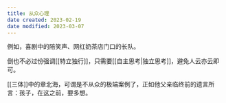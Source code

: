 ```yaml
---
title: 从众心理
date created: 2023-02-19
date modified: 2023-03-07
---
```


例如，喜剧中的陪笑声、网红奶茶店门口的长队。

倒也不必过份强调[[特立独行]]，只需要[[自主思考|独立思考]]，避免人云亦云即可。

[[三体]]中的章北海，可谓是不从众的极端案例了，正如他父亲临终前的遗言所言：孩子，在这之前，要多想。
